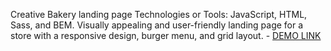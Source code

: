 Creative Bakery landing page
Technologies or Tools: JavaScript, HTML, Sass, and BEM. Visually appealing and user-friendly landing page for a store with a responsive design, burger menu, and grid layout.
    - [DEMO LINK](https://nazarii98.github.io/creativeBakery_landing/)
